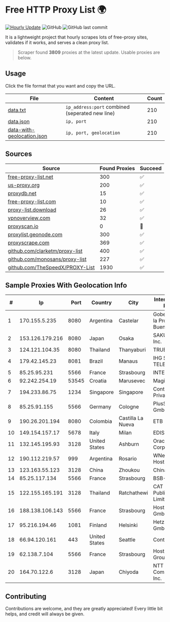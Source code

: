 
# Free HTTP Proxy List 🌍

[![Hourly Update](https://github.com/mertguvencli/http-proxy-list/actions/workflows/main.yml/badge.svg?branch=main)](https://github.com/mertguvencli/http-proxy-list/actions/workflows/main.yml)
![GitHub](https://img.shields.io/github/license/mertguvencli/http-proxy-list)
![GitHub last commit](https://img.shields.io/github/last-commit/mertguvencli/http-proxy-list)

It is a lightweight project that hourly scrapes lots of free-proxy sites, validates if it works, and serves a clean proxy list.


> Scraper found **3809** proxies at the latest update. Usable proxies are below.

## Usage

Click the file format that you want and copy the URL.


|File|Content|Count|
|----|-------|-----|
|[data.txt](https://raw.githubusercontent.com/mertguvencli/http-proxy-list/main/proxy-list/data.txt)|`ip_address:port` combined (seperated new line)|210|
|[data.json](https://raw.githubusercontent.com/mertguvencli/http-proxy-list/main/proxy-list/data.json)|`ip, port`|210|
|[data-with-geolocation.json](https://raw.githubusercontent.com/mertguvencli/http-proxy-list/main/proxy-list/data-with-geolocation.json)|`ip, port, geolocation`|210|

## Sources

|Source|Found Proxies|Succeed|
|------|-------------|-------|
|[free-proxy-list.net](https://free-proxy-list.net)|300|✅|
|[us-proxy.org](https://www.us-proxy.org)|200|✅|
|[proxydb.net](http://proxydb.net)|15|✅|
|[free-proxy-list.com](https://free-proxy-list.com/?page=&port=&type%5B%5D=http&type%5B%5D=https&up_time=0&search=Search)|10|✅|
|[proxy-list.download](https://www.proxy-list.download/HTTP)|26|✅|
|[vpnoverview.com](https://vpnoverview.com/privacy/anonymous-browsing/free-proxy-servers)|32|✅|
|[proxyscan.io](https://www.proxyscan.io)|0|🚫|
|[proxylist.geonode.com](https://proxylist.geonode.com/api/proxy-list?limit=300&page=1&sort_by=lastChecked&sort_type=desc&protocols=http,https)|300|✅|
|[proxyscrape.com](https://api.proxyscrape.com/v2/?request=displayproxies&protocol=http&timeout=10000&country=all&ssl=all&anonymity=all)|369|✅|
|[github.com/clarketm/proxy-list](https://raw.githubusercontent.com/clarketm/proxy-list/master/proxy-list-raw.txt)|400|✅|
|[github.com/monosans/proxy-list](https://raw.githubusercontent.com/monosans/proxy-list/main/proxies/http.txt)|227|✅|
|[github.com/TheSpeedX/PROXY-List](https://raw.githubusercontent.com/TheSpeedX/PROXY-List/master/http.txt)|1930|✅|


## Sample Proxies With Geolocation Info

|#|Ip|Port|Country|City|Internet Service Provider|
|-|--|----|-------|----|-------------------------|
|1|170.155.5.235|8080|Argentina|Castelar|Gobernacion de la Provincia de Buenos Aires|
|2|153.126.179.216|8080|Japan|Osaka|SAKURA Internet Inc.|
|3|124.121.104.35|8080|Thailand|Thanyaburi|TRUEBB|
|4|179.42.145.23|8081|Brazil|Manaus|IHG SERVICOS TELECOM|
|5|85.25.95.231|5566|France|Strasbourg|INTERGENIA|
|6|92.242.254.19|53545|Croatia|Marusevec|Magic Net d.o.o|
|7|194.233.86.75|1234|Singapore|Singapore|Contabo Asia Private Limited|
|8|85.25.91.155|5566|Germany|Cologne|PlusServer GmbH|
|9|190.26.201.194|8080|Colombia|Castilla La Nueva|ETB - Colombia|
|10|149.154.157.17|5678|Italy|Milan|EDIS|
|11|132.145.195.93|3128|United States|Ashburn|Oracle Corporation|
|12|190.112.219.57|999|Argentina|Rosario|WNet Internet y Hosting|
|13|123.163.55.123|3128|China|Zhoukou|Chinanet|
|14|85.25.117.134|5566|France|Strasbourg|BSB-SERVICE|
|15|122.155.165.191|3128|Thailand|Ratchathewi|CAT Telecom Public Company Limited|
|16|188.138.106.143|5566|France|Strasbourg|Host Europe GmbH|
|17|95.216.194.46|1081|Finland|Helsinki|Hetzner Online GmbH|
|18|66.94.120.161|443|United States|Seattle|Contabo Inc.|
|19|62.138.7.104|5566|France|Strasbourg|Host Europe Group|
|20|164.70.122.6|3128|Japan|Chiyoda|NTT PC Communications, Inc.|



## Contributing

Contributions are welcome, and they are greatly appreciated! Every
little bit helps, and credit will always be given.

